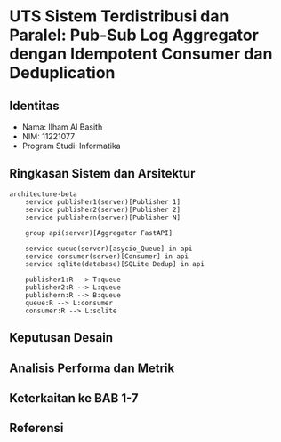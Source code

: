 # UTS Sistem Terdistribusi dan Paralel: Pub-Sub Log Aggregator dengan Idempotent Consumer dan Deduplication

## Identitas

- Nama: Ilham Al Basith
- NIM: 11221077
- Program Studi: Informatika

## Ringkasan Sistem dan Arsitektur

```mermaid
architecture-beta
    service publisher1(server)[Publisher 1]
    service publisher2(server)[Publisher 2]
    service publishern(server)[Publisher N]

    group api(server)[Aggregator FastAPI]

    service queue(server)[asycio_Queue] in api
    service consumer(server)[Consumer] in api
    service sqlite(database)[SQLite Dedup] in api

    publisher1:R --> T:queue
    publisher2:R --> L:queue
    publishern:R --> B:queue
    queue:R --> L:consumer
    consumer:R --> L:sqlite

```

## Keputusan Desain

## Analisis Performa dan Metrik

## Keterkaitan ke BAB 1-7

## Referensi
